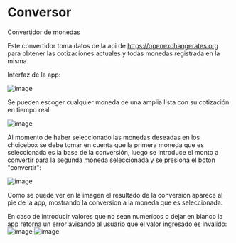 # Conversor
Convertidor de monedas

Este convertidor toma datos de la api de https://openexchangerates.org para obtener las cotizaciones actuales y todas monedas registrada en la misma.

Interfaz de la app:

![image](https://user-images.githubusercontent.com/55934667/226653841-1f73153e-6c34-4d47-b379-cfedb6e0722f.png)

Se pueden escoger cualquier moneda de una amplia lista con su cotización en tiempo real:

![image](https://user-images.githubusercontent.com/55934667/226654881-876b75c8-60e2-4925-85c7-280711ad30c1.png)


Al momento de haber seleccionado las monedas deseadas en los choicebox se debe tomar en cuenta que la primera moneda que es seleccionada es la base de la conversión, luego se introduce el monto a convertir para la segunda moneda seleccionada y se presiona el boton "convertir":

![image](https://user-images.githubusercontent.com/55934667/226655994-8f7a72f7-d852-4201-b4c9-915b214c1d97.png)

Como se puede ver en la imagen el resultado de la conversion aparece al pie de la app, mostrando la conversion a la moneda que es seleccionada.

En caso de introducir valores que no sean numericos o dejar en blanco la app retorna un error avisando al usuario que el valor ingresado es invalido:
![image](https://user-images.githubusercontent.com/55934667/226657139-f695cc7f-f92a-4887-9f85-f672629a47c3.png)
![image](https://user-images.githubusercontent.com/55934667/226657274-4c3e3fd2-091b-4024-99a2-f4ee37191d6c.png)
